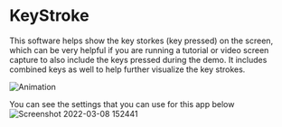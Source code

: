 # KeyStroke
This software helps show the key storkes (key pressed) on the screen, which can be very helpful 
if you are running a tutorial or video screen capture to also include the keys pressed during the 
demo. It includes combined keys as well to help further visualize the key strokes.

![Animation](https://user-images.githubusercontent.com/88632553/154530481-cab91e43-deb9-44e2-ad12-ffd79f202c49.gif)

You can see the settings that you can use for this app below
![Screenshot 2022-03-08 152441](https://user-images.githubusercontent.com/88632553/157319001-85afe995-1216-477b-9c48-b346aaacd5cb.png)